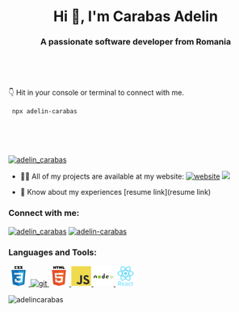 <h1 align="center">Hi 👋, I'm Carabas Adelin</h1>
<h3 align="center">A passionate software developer from Romania</h3>

<br />
<br />
<br />


👇 Hit in your console or terminal to connect with me.
 ```sh
  npx adelin-carabas
  ```
  
  <br />
  <br />
  <br />

<p align="left"> <a href="https://twitter.com/adelin_carabas" target="blank"><img src="https://img.shields.io/twitter/follow/adelin_carabas?logo=twitter&style=for-the-badge" alt="adelin_carabas" /></a> 
</p>

 - 👨‍💻 All of my projects are available at my website:
[![website](https://img.shields.io/badge/Website-46a2f1.svg?&style=flat-square&logo=Google-Chrome&logoColor=white&link=https://adelincarabas.github.io/Portfolio/)](https://adelincarabas.github.io/Portfolio/)
![](https://visitor-badge.glitch.me/badge?page_id=adelincarabas.Portfolio)


- 📄 Know about my experiences [resume link](resume link)

<h3 align="left">Connect with me:</h3>
<p align="left">
<a href="https://twitter.com/adelin_carabas" target="blank"><img align="center" src="https://raw.githubusercontent.com/rahuldkjain/github-profile-readme-generator/master/src/images/icons/Social/twitter.svg" alt="adelin_carabas" height="30" width="40" /></a>
<a href="https://linkedin.com/in/adelin-carabas" target="blank"><img align="center" src="https://raw.githubusercontent.com/rahuldkjain/github-profile-readme-generator/master/src/images/icons/Social/linked-in-alt.svg" alt="adelin-carabas" height="30" width="40" /></a>
</p>

<h3 align="left">Languages and Tools:</h3>
<p align="left"> <a href="https://www.w3schools.com/css/" target="_blank" rel="noreferrer"> <img src="https://raw.githubusercontent.com/devicons/devicon/master/icons/css3/css3-original-wordmark.svg" alt="css3" width="40" height="40"/> </a> <a href="https://git-scm.com/" target="_blank" rel="noreferrer"> <img src="https://www.vectorlogo.zone/logos/git-scm/git-scm-icon.svg" alt="git" width="40" height="40"/> </a> <a href="https://www.w3.org/html/" target="_blank" rel="noreferrer"> <img src="https://raw.githubusercontent.com/devicons/devicon/master/icons/html5/html5-original-wordmark.svg" alt="html5" width="40" height="40"/> </a> <a href="https://developer.mozilla.org/en-US/docs/Web/JavaScript" target="_blank" rel="noreferrer"> <img src="https://raw.githubusercontent.com/devicons/devicon/master/icons/javascript/javascript-original.svg" alt="javascript" width="40" height="40"/> </a> <a href="https://nodejs.org" target="_blank" rel="noreferrer"> <img src="https://raw.githubusercontent.com/devicons/devicon/master/icons/nodejs/nodejs-original-wordmark.svg" alt="nodejs" width="40" height="40"/> </a> <a href="https://reactjs.org/" target="_blank" rel="noreferrer"> <img src="https://raw.githubusercontent.com/devicons/devicon/master/icons/react/react-original-wordmark.svg" alt="react" width="40" height="40"/> </a> </p>

<p><img align="center" src="https://github-readme-stats.vercel.app/api/top-langs?username=adelincarabas&show_icons=true&locale=en&layout=compact" alt="adelincarabas" /></p>
